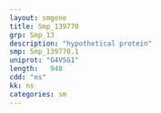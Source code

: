 ```yaml
---
layout: smgene
title: Smp_139770
grp: Smp_13
description: "hypothetical protein"
smp: Smp_139770.1
uniprot: "G4VSG1"
length:   948
cdd: "ns"
kk: ns
categories: sm
---
```


